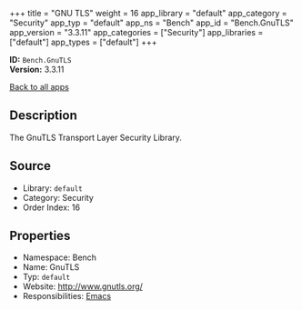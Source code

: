 ﻿+++
title = "GNU TLS"
weight = 16
app_library = "default"
app_category = "Security"
app_typ = "default"
app_ns = "Bench"
app_id = "Bench.GnuTLS"
app_version = "3.3.11"
app_categories = ["Security"]
app_libraries = ["default"]
app_types = ["default"]
+++

**ID:** `Bench.GnuTLS`  
**Version:** 3.3.11  
<!--more-->

[Back to all apps](/apps/)

## Description
The GnuTLS Transport Layer Security Library.

## Source

* Library: `default`
* Category: Security
* Order Index: 16

## Properties

* Namespace: Bench
* Name: GnuTLS
* Typ: `default`
* Website: <http://www.gnutls.org/>
* Responsibilities: [Emacs](/app/Bench.Emacs)

